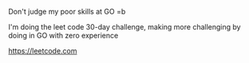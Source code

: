 Don't judge my poor skills at GO =b

I'm doing the leet code 30-day challenge, making more challenging by doing in GO with zero experience

https://leetcode.com